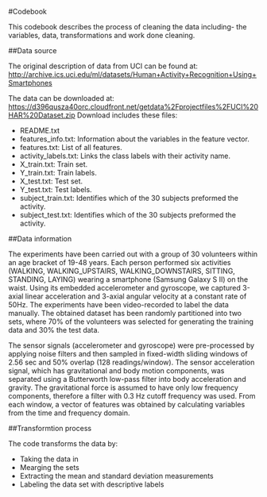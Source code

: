 #Codebook

This codebook describes the process of cleaning the data including- the variables, data, transformations and work done cleaning.

##Data source

The original description of data from UCI can be found at:
  http://archive.ics.uci.edu/ml/datasets/Human+Activity+Recognition+Using+Smartphones
  
The data can be downloaded at: 
  https://d396qusza40orc.cloudfront.net/getdata%2Fprojectfiles%2FUCI%20HAR%20Dataset.zip
Download includes these files:
* README.txt
* features_info.txt: Information about the variables in the feature vector.
* features.txt: List of all features.
* activity_labels.txt: Links the class labels with their activity name.
* X_train.txt: Train set.
* Y_train.txt: Train labels.
* X_test.txt: Test set.
* Y_test.txt: Test labels.
* subject_train.txt: Identifies which of the 30 subjects preformed the activity.
* subject_test.txt: Identifies which of the 30 subjects preformed the activity.

##Data information

  The experiments have been carried out with a group of 30 volunteers within an age bracket of 19-48 years. Each person performed six activities (WALKING, WALKING_UPSTAIRS, WALKING_DOWNSTAIRS, SITTING, STANDING, LAYING) wearing a smartphone (Samsung Galaxy S II) on the waist. Using its embedded accelerometer and gyroscope, we captured 3-axial linear acceleration and 3-axial angular velocity at a constant rate of 50Hz. The experiments have been video-recorded to label the data manually. The obtained dataset has been randomly partitioned into two sets, where 70% of the volunteers was selected for generating the training data and 30% the test data. 

  The sensor signals (accelerometer and gyroscope) were pre-processed by applying noise filters and then sampled in fixed-width sliding windows of 2.56 sec and 50% overlap (128 readings/window). The sensor acceleration signal, which has gravitational and body motion components, was separated using a Butterworth low-pass filter into body acceleration and gravity. The gravitational force is assumed to have only low frequency components, therefore a filter with 0.3 Hz cutoff frequency was used. From each window, a vector of features was obtained by calculating variables from the time and frequency domain.

##Transformtion process

The code transforms the data by:
* Taking the data in
* Mearging the sets
* Extracting the mean and standard deviation measurements
* Labeling the data set with descriptive labels
